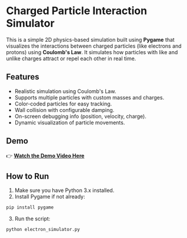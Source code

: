 # Charged Particle Interaction Simulator

This is a simple 2D physics-based simulation built using **Pygame** that visualizes the interactions between charged particles (like electrons and protons) using **Coulomb's Law**. It simulates how particles with like and unlike charges attract or repel each other in real time.

## Features

- Realistic simulation using Coulomb's Law.
- Supports multiple particles with custom masses and charges.
- Color-coded particles for easy tracking.
- Wall collision with configurable damping.
- On-screen debugging info (position, velocity, charge).
- Dynamic visualization of particle movements.
  
## Demo

👉 **[Watch the Demo Video Here]([https://youtu.be/4C_PBdVjjtQ])**  
## How to Run
1. Make sure you have Python 3.x installed.
2. Install Pygame if not already:
```bash
pip install pygame
```
3. Run the script:
```bash
python electron_simulator.py
```
